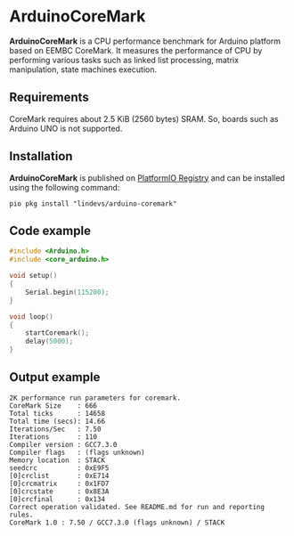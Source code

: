 # ArduinoCoreMark

**ArduinoCoreMark** is a CPU performance benchmark for Arduino platform based on EEMBC CoreMark. It measures
the performance of CPU by performing various tasks such as linked list processing, matrix manipulation,
state machines execution.

## Requirements

CoreMark requires about 2.5 KiB (2560 bytes) SRAM. So, boards such as Arduino UNO is not supported.

## Installation

**ArduinoCoreMark** is published on [PlatformIO Registry](https://registry.platformio.org/libraries/lindevs/arduino-coremark) 
and can be installed using the following command:

```shell
pio pkg install "lindevs/arduino-coremark"
```

## Code example

```c++
#include <Arduino.h>
#include <core_arduino.h>

void setup()
{
    Serial.begin(115200);
}

void loop()
{
    startCoremark();
    delay(5000);
}
```

## Output example

```text
2K performance run parameters for coremark.
CoreMark Size    : 666
Total ticks      : 14658
Total time (secs): 14.66
Iterations/Sec   : 7.50
Iterations       : 110
Compiler version : GCC7.3.0
Compiler flags   : (flags unknown)
Memory location  : STACK
seedcrc          : 0xE9F5
[0]crclist       : 0xE714
[0]crcmatrix     : 0x1FD7
[0]crcstate      : 0x8E3A
[0]crcfinal      : 0x134
Correct operation validated. See README.md for run and reporting rules.
CoreMark 1.0 : 7.50 / GCC7.3.0 (flags unknown) / STACK
```
